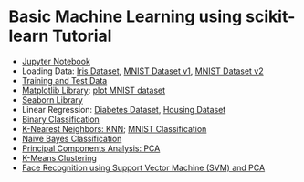 # Basic Machine Learning using scikit-learn Tutorial

- [Jupyter Notebook](https://github.com/mrolarik/basic-machine-learning-using-scikit-learn/blob/master/000-Jupyter-Notebook.ipynb)
- Loading Data: [Iris Dataset](https://github.com/mrolarik/basic-machine-learning-using-scikit-learn/blob/master/001-Loading-Data-Iris.ipynb), [MNIST Dataset v1](https://github.com/mrolarik/basic-machine-learning-using-scikit-learn/blob/master/001-Loading-Data-MNIST-v1.ipynb), [MNIST Dataset v2](https://github.com/mrolarik/basic-machine-learning-using-scikit-learn/blob/master/001-Loading-Data-MNIST-v2.ipynb)  
- [Training and Test Data](https://github.com/mrolarik/basic-machine-learning-using-scikit-learn/blob/master/002-Train-Test-Data.ipynb)  
- [Matplotlib Library](https://github.com/mrolarik/basic-machine-learning-using-scikit-learn/blob/master/003-Matplotlib.ipynb): [plot MNIST dataset](https://github.com/mrolarik/basic-machine-learning-using-scikit-learn/blob/master/003-Plot-MNIST-Dataset.ipynb)
- [Seaborn Library](https://github.com/mrolarik/basic-machine-learning-using-scikit-learn/blob/master/004-Seaborn-Library.ipynb)
- Linear Regression: [Diabetes Dataset](https://github.com/mrolarik/basic-machine-learning-using-scikit-learn/blob/master/005-Linear-Regression.ipynb), [Housing Dataset](https://github.com/mrolarik/basic-machine-learning-using-scikit-learn/blob/master/005-Linear-Regression-Housing-Dataset.ipynb)
- [Binary Classification](https://github.com/mrolarik/basic-machine-learning-using-scikit-learn/blob/master/006-Binary-Classifier.ipynb)
- [K-Nearest Neighbors: KNN](https://github.com/mrolarik/basic-machine-learning-using-scikit-learn/blob/master/007-K-Nearest-Neighbor-(KNN).ipynb); [MNIST Classification](https://github.com/mrolarik/basic-machine-learning-using-scikit-learn/blob/master/007-KNN-MNIST-Dataset.ipynb)
- [Naive Bayes Classification](https://github.com/mrolarik/basic-machine-learning-using-scikit-learn/blob/master/008-Naive-Bayes-Classification.ipynb)
- [Principal Components Analysis: PCA](https://github.com/mrolarik/basic-machine-learning-using-scikit-learn/blob/master/008-Principal-Component-Analysis-(PCA).ipynb)
- [K-Means Clustering](https://github.com/mrolarik/basic-machine-learning-using-scikit-learn/blob/master/009-K-Means-Clustering.ipynb)
- [Face Recognition using Support Vector Machine (SVM) and PCA](https://github.com/mrolarik/basic-machine-learning-using-scikit-learn/blob/master/010-Face-Recognition.ipynb)
